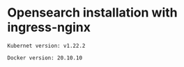 # Opensearch installation with ingress-nginx

`Kubernet version: v1.22.2`

`Docker version: 20.10.10`
